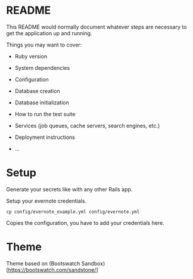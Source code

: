 # README

This README would normally document whatever steps are necessary to get the
application up and running.

Things you may want to cover:

* Ruby version

* System dependencies

* Configuration

* Database creation

* Database initialization

* How to run the test suite

* Services (job queues, cache servers, search engines, etc.)

* Deployment instructions

* ...

# Setup

Generate your secrets like with any other Rails app.

Setup your evernote credentials.

    cp config/evernote_example.yml config/evernote.yml

Copies the configuration, you have to add your credentials here.


# Theme

Theme based on (Bootswatch Sandbox)[https://bootswatch.com/sandstone/]

